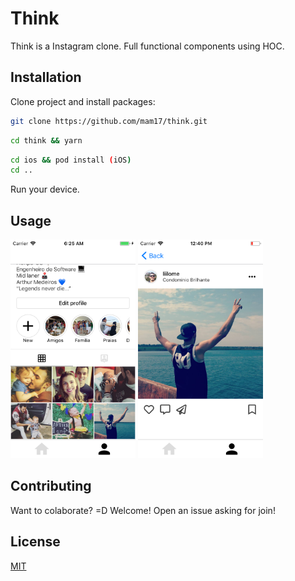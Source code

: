 # Think

Think is a Instagram clone. Full functional components using HOC.
## Installation

Clone project and install packages:

```bash
git clone https://github.com/mam17/think.git
```
```bash
cd think && yarn
```
```bash
cd ios && pod install (iOS)
cd ..
```


Run your device.

## Usage
<img src="/images/stage1.png" width="200" height="350"  >
<img src="/images/stage2.png" width="200" height="350"  >


## Contributing
Want to colaborate? =D Welcome! Open an issue asking for join!

## License
[MIT](https://choosealicense.com/licenses/mit/)
